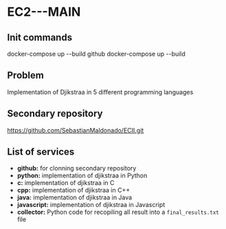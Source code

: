 # EC2---MAIN

## Init commands
docker-compose up --build github
docker-compose up --build

## Problem
Implementation of Djikstraa in 5 different programming languages

## Secondary repository
https://github.com/SebastianMaldonado/ECII.git

## List of services
- **github:** for clonning secondary repository
- **python:** implementation of djikstraa in Python
- **c:** implementation of djikstraa in C
- **cpp:** implementation of djikstraa in C++
- **java:** implementation of djikstraa in Java
- **javascript:** implementation of djikstraa in Javascript
- **collector:** Python code for recopiling all result into a `final_results.txt` file
